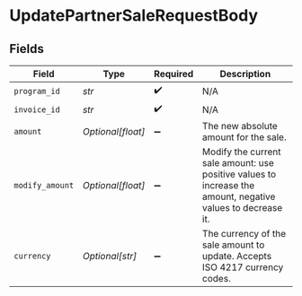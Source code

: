 # UpdatePartnerSaleRequestBody


## Fields

| Field                                                                                                       | Type                                                                                                        | Required                                                                                                    | Description                                                                                                 |
| ----------------------------------------------------------------------------------------------------------- | ----------------------------------------------------------------------------------------------------------- | ----------------------------------------------------------------------------------------------------------- | ----------------------------------------------------------------------------------------------------------- |
| `program_id`                                                                                                | *str*                                                                                                       | :heavy_check_mark:                                                                                          | N/A                                                                                                         |
| `invoice_id`                                                                                                | *str*                                                                                                       | :heavy_check_mark:                                                                                          | N/A                                                                                                         |
| `amount`                                                                                                    | *Optional[float]*                                                                                           | :heavy_minus_sign:                                                                                          | The new absolute amount for the sale.                                                                       |
| `modify_amount`                                                                                             | *Optional[float]*                                                                                           | :heavy_minus_sign:                                                                                          | Modify the current sale amount: use positive values to increase the amount, negative values to decrease it. |
| `currency`                                                                                                  | *Optional[str]*                                                                                             | :heavy_minus_sign:                                                                                          | The currency of the sale amount to update. Accepts ISO 4217 currency codes.                                 |